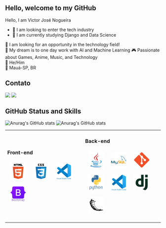 <div>
    <h2>Hello, welcome to my GitHub</h2>
    <p>
<div>
Hello, I am Victor José Nogueira
    
- 👀 I am looking to enter the tech industry
- 🌱 I am currently studying Django and Data Science
</div>
        💼 I am looking for an opportunity in the technology field! <br>
        🤞 My dream is to one day work with AI and Machine Learning
        🎮 Passionate about Games, Anime, Music, and Technology <br>
        🧔 He/Him <br>
        🚩 Mauá-SP, BR
    </p>
</div>
<div>

## Contato
<a href = "mailto:victorvalim1@gmail.com"><img loading="lazy" src="https://img.shields.io/badge/Gmail-D14836?style=for-the-badge&logo=gmail&logoColor=white" target="_blank"></a>
<a href="https://www.linkedin.com/in/victor-nogueira-193a67256/" target="_blank"><img loading="lazy" src="https://img.shields.io/badge/-LinkedIn-%230077B5?style=for-the-badge&logo=linkedin&logoColor=white" target="_blank"></a>   

</div>

<div  style="align='center'">

## GitHub Status and Skills
![Anurag's GitHub stats](https://github-readme-stats.vercel.app/api?username=VictorJoseNogueira&show_icons=true&theme=chartreuse-dark&include_all_commits=true&count_private=true)
![Anurag's GitHub stats](https://github-readme-stats.vercel.app/api/top-langs/?username=VictorJoseNogueira&theme=chartreuse-dark&layout=compact)


<table>
    <tr>
        <td width="50%">
            <div>
                <h3>Front-end</h3>
                <p>
                    <img style="margin: 10px" src="https://raw.githubusercontent.com/devicons/devicon/6910f0503efdd315c8f9b858234310c06e04d9c0/icons/html5/html5-original-wordmark.svg" alt="HTML5" height="50">
                    <img style="margin: 10px" src="https://raw.githubusercontent.com/devicons/devicon/6910f0503efdd315c8f9b858234310c06e04d9c0/icons/css3/css3-original-wordmark.svg" alt="CSS3" height="50">
                    <img style="margin: 10px" src="https://raw.githubusercontent.com/devicons/devicon/6910f0503efdd315c8f9b858234310c06e04d9c0/icons/vscode/vscode-original-wordmark.svg" alt="vscode" height="50">
                    <img style="margin: 10px" src="https://raw.githubusercontent.com/devicons/devicon/6910f0503efdd315c8f9b858234310c06e04d9c0/icons/bootstrap/bootstrap-original-wordmark.svg" alt="bootstrap" height="50">
                </p>
            </div>
        </td>
        <td width="50%">
            <div>
                <h3>Back-end</h3>
                <p>
                    <img style="margin: 10px" src="https://raw.githubusercontent.com/devicons/devicon/6910f0503efdd315c8f9b858234310c06e04d9c0/icons/java/java-original.svg" alt="java" height="50">
                    <img style="margin: 10px" src="https://raw.githubusercontent.com/devicons/devicon/6910f0503efdd315c8f9b858234310c06e04d9c0/icons/mysql/mysql-original-wordmark.svg" alt="mysql" height="50">
                    <img style="margin: 10px" src="https://raw.githubusercontent.com/devicons/devicon/6910f0503efdd315c8f9b858234310c06e04d9c0/icons/git/git-original.svg" alt="Git" height="50">  
                    <img style="margin: 10px" src="https://raw.githubusercontent.com/devicons/devicon/6910f0503efdd315c8f9b858234310c06e04d9c0/icons/python/python-original-wordmark.svg" alt="Python" height="50">
                    <img style="margin: 10px" src="https://raw.githubusercontent.com/devicons/devicon/6910f0503efdd315c8f9b858234310c06e04d9c0/icons/vscode/vscode-original-wordmark.svg" alt="vscode" height="50">
                    <img style="margin: 10px" src="https://raw.githubusercontent.com/devicons/devicon/refs/heads/master/icons/django/django-plain.svg" alt="django" height="50">
                    <img style="margin: 10px" src="https://raw.githubusercontent.com/devicons/devicon/refs/heads/master/icons/flask/flask-original.svg" alt="flask" height="50">
                </p>
            </div>
        </td>
    </tr>
</table>
</div>
</div>









